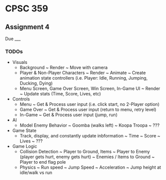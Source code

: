 # CPSC 359

## Assignment 4
Due ___

### TODOs
* Visuals
  - Background
    ~ Render
    ~ Move with camera
  - Player & Non-Player Characters
    ~ Render
    ~ Animate
    ~ Create animation state controllers (i.e. Player: Idle, Running, Jumping, Ducking, Dying)
  - Menu Screen, Game Over Screen, Win Screen, In-Game UI
    ~ Render
    ~ Update stats (Time, Score, Lives, etc)
* Controls
  - Menu
    ~ Get & Process user input (i.e. click start, no 2-Player option)
  - Game Over
    ~ Get & Process user input (return to menu, retry level)
  - In-Game
    ~ Get & Process user input (jump, run)
* AI
  - Model Enemy Behavior
    ~ Goomba (walks left)
    ~ Koopa Troopa
    ~ ???
* Game State
  - Track, display, and constantly update inbformation
    ~ Time
    ~ Score
    ~ Lives
    ~ ???
* Game Logic
  - Collision Detection
    ~ Player to Ground, Items
    ~ Player to Enemy (player gets hurt, enemy gets hurt)
    ~ Enemies / Items to Ground
    ~ Player to end flag pole
  - Physics
    ~ Run speed
    ~ Jump Speed
    ~ Acceleration
    ~ Jump height at idle/walk vs run
